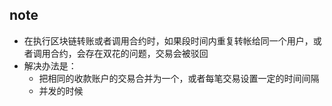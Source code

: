 ## note
* 在执行区块链转账或者调用合约时，如果段时间内重复转帐给同一个用户，或者调用合约，会存在双花的问题，交易会被驳回
* 解决办法是：
    * 把相同的收款账户的交易合并为一个，或者每笔交易设置一定的时间间隔
    * 并发的时候